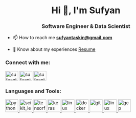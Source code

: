 <h1 align="center">Hi 👋, I'm Sufyan</h1>
<h3 align="center">Software Engineer & Data Scientist</h3>


- 📫 How to reach me **sufyantaskin@gmail.com**

- 📄 Know about my experiences [Resume](https://github.com/sufyant/sufyant/blob/main/Sufyan%20Taskin%20CV.pdf)

<h3 align="left">Connect with me:</h3>
<p align="left">
<a href="https://twitter.com/sufyantaskin" target="blank"><img align="center" src="https://cdn.jsdelivr.net/npm/simple-icons@3.0.1/icons/twitter.svg" alt="sufyantaskin" height="30" width="40" /></a>
<a href="https://linkedin.com/in/sufyant" target="blank"><img align="center" src="https://cdn.jsdelivr.net/npm/simple-icons@3.0.1/icons/linkedin.svg" alt="sufyant" height="30" width="40" /></a>
<a href="https://kaggle.com/sufyant" target="blank"><img align="center" src="https://cdn.jsdelivr.net/npm/simple-icons@3.0.1/icons/kaggle.svg" alt="sufyant" height="30" width="40" /></a>
</p>


<h3 align="left">Languages and Tools:</h3>
<p align="left"> 
    
<a href="https://www.python.org" target="_blank"> <img src="https://devicons.github.io/devicon/devicon.git/icons/python/python-original.svg" alt="python" width="40" height="40"/> </a> 
<a href="https://scikit-learn.org/" target="_blank"> <img src="https://upload.wikimedia.org/wikipedia/commons/0/05/Scikit_learn_logo_small.svg" alt="scikit_learn" width="40" height="40"/> </a> 
<a href="https://www.tensorflow.org" target="_blank"> <img src="https://www.vectorlogo.zone/logos/tensorflow/tensorflow-icon.svg" alt="tensorflow" width="40" height="40"/> </a>
<a href="https://keras.io" target="_blank"> <img src="https://upload.wikimedia.org/wikipedia/commons/a/ae/Keras_logo.svg" alt="keras" width="40" height="40"/> </a>
<a href="https://www.microsoft.com" target="_blank"> <img src="https://cdn.worldvectorlogo.com/logos/microsoft-sql-server.svg" alt="linux" width="40" height="40"/> </a> 
<a href="https://www.docker.com/" target="_blank"> <img src="https://devicons.github.io/devicon/devicon.git/icons/docker/docker-original-wordmark.svg" alt="docker" width="40" height="40"/> </a> 
<a href="https://git-scm.com/" target="_blank"> <img src="https://www.vectorlogo.zone/logos/git-scm/git-scm-icon.svg" alt="git" width="40" height="40"/> </a> 
<a href="https://www.linux.org/" target="_blank"> <img src="https://devicons.github.io/devicon/devicon.git/icons/linux/linux-original.svg" alt="linux" width="40" height="40"/> </a> 
<a href="https://cloud.google.com" target="_blank"> <img src="https://www.vectorlogo.zone/logos/google_cloud/google_cloud-icon.svg" alt="gcp" width="40" height="40"/> </a> 


